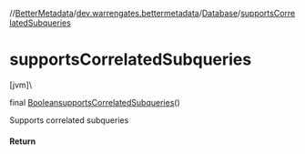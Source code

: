 //[BetterMetadata](../../../index.md)/[dev.warrengates.bettermetadata](../index.md)/[Database](index.md)/[supportsCorrelatedSubqueries](supports-correlated-subqueries.md)

# supportsCorrelatedSubqueries

[jvm]\

final [Boolean](https://docs.oracle.com/javase/8/docs/api/java/lang/Boolean.html)[supportsCorrelatedSubqueries](supports-correlated-subqueries.md)()

Supports correlated subqueries

#### Return
